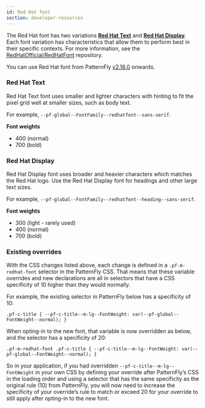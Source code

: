 ```yaml
---
id: Red Hat font
section: developer-resources
---
```


The Red Hat font has two variations [**Red Hat Text**](#red-hat-text) and [**Red Hat Display**](#red-hat-display). 
Each font variation has characteristics that allow them to perform best in their specific contexts.
For more information, see the [RedHatOfficial/RedHatFont](https://github.com/RedHatOfficial/RedHatFont) repository.

You can use Red Hat font from PatternFly [v2.18.0](https://github.com/patternfly/patternfly/releases/tag/v2.18.0) onwards.

### Red Hat Text

Red Hat Text font uses smaller and lighter characters with hinting to fit the pixel grid well at smaller sizes, such as body text.

For example, `--pf-global--FontFamily--redhatfont--sans-serif`.

**Font weights**

- 400 (normal)
- 700 (bold)

### Red Hat Display

Red Hat Display font uses broader and heavier characters which matches the Red Hat logo. Use the Red Hat Display font for headings and other large text sizes.

For example, `--pf-global--FontFamily--redhatfont--heading--sans-serif`.

**Font weights**

- 300 (light - rarely used)
- 400 (normal)
- 700 (bold)

### Existing overrides

With the CSS changes listed above, each change is defined in a `.pf-m-redhat-font` selector in the PatternFly CSS. That means that these variable overrides and new declarations are all in selectors that have a CSS specificity of 10 higher than they would normally.

For example, the existing selector in PatternFly below has a specificity of 10:

`.pf-c-title { --pf-c-title--m-lg--FontWeight: var(--pf-global--FontWeight--normal); }` 

When opting-in to the new font, that variable is now overridden as below, and the selector has a specificity of 20:

`.pf-m-redhat-font .pf-c-title { --pf-c-title--m-lg--FontWeight: var(--pf-global--FontWeight--normal); }`

So in your application, if you had overridden `--pf-c-title--m-lg--FontWeight` in your own CSS by defining your override after PatternFly’s CSS in the loading order and using a selector that has the same specificity as the original rule (10) from PatternFly, you will now need to increase the specificity of your override’s rule to match or exceed 20 for your override to still apply after opting-in to the new font.
